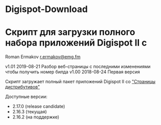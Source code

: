 # Digispot-Download
Скрипт для загрузки полного набора приложений Digispot II с 
================================================================
Roman Ermakov <r.ermakov@emg.fm>

v1.01 2019-08-21 Разбор веб-страницы с последними изменениями чтобы получить номер билда
v1.00 2018-08-24 Первая версия


Скрипт загружает полный пакет приложений Digispot II со ["Страницы дистрибутивов"][1]

Доступные версии:

* 2.17.0 (release candidate)
* 2.16.3 (текущая)
* 2.16.2 (на поддержке)


[1]: https://redmine.digispot.ru/projects/digispot/wiki/%D0%92%D0%B5%D1%80%D1%81%D0%B8%D0%B8_%D0%9F%D0%9E_Digispot